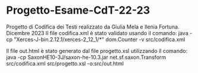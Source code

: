 # Progetto-Esame-CdT-22-23
Progetto di Codifica dei Testi realizzato da Giulia Mela e Ilenia Fortuna. Dicembre 2023 
Il file codifica.xml è stato validato usando il comando:  java -cp "Xerces-J-bin.2.12.1/xerces-2_12_1/*" dom.Counter -v  src/codifica.xml

Il file out.html è stato generato dal file progetto.xsl utilizzando il comando: java -cp SaxonHE10-3J/saxon-he-10.3.jar net.sf.saxon.Transform src/codifica.xml src/progetto.xsl -o:src/out.html
